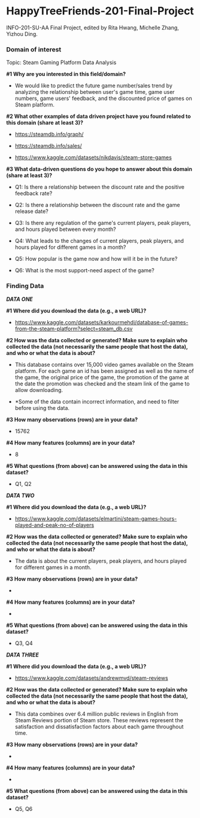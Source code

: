 # **HappyTreeFriends-201-Final-Project**
INFO-201-SU-AA Final Project, edited by Rita Hwang, Michelle Zhang, Yizhou Ding.



### **Domain of interest**

Topic: Steam Gaming Platform Data Analysis

**#1 Why are you interested in this field/domain?**

- We would like to predict the future game number/sales trend by analyzing the relationship between user's game time, game user numbers, game users' feedback, and the discounted price of games on Steam platform.

**#2 What other examples of data driven project have you found related to this domain (share at least 3)?**

- https://steamdb.info/graph/

- https://steamdb.info/sales/

- https://www.kaggle.com/datasets/nikdavis/steam-store-games

**#3 What data-driven questions do you hope to answer about this domain (share at least 3)?**

- Q1: Is there a relationship between the discount rate and the positive feedback rate?

- Q2: Is there a relationship between the discount rate and the game release date?

- Q3: Is there any regulation of the game's current players, peak players, and hours played between every month?

- Q4: What leads to the changes of current players, peak players, and hours played for different games in a month?

- Q5: How popular is the game now and how will it be in the future?

- Q6: What is the most support-need aspect of the game?



### **Finding Data**

_**DATA ONE**_

**#1 Where did you download the data (e.g., a web URL)?**

- https://www.kaggle.com/datasets/karkourmehdi/database-of-games-from-the-steam-platform?select=steam_db.csv

**#2 How was the data collected or generated? Make sure to explain who collected the data (not necessarily the same people that host the data), and who or what the data is about?**

- This database contains over 15,000 video games available on the Steam platform. For each game an id has been assigned as well as the name of the game, the original price of the game, the promotion of the game at the date the promotion was checked and the steam link of the game to allow downloading.

- *Some of the data contain incorrect information,  and need to filter before using the data.

**#3 How many observations (rows) are in your data?**

- 15762

**#4 How many features (columns) are in your data?**

- 8

**#5 What questions (from above) can be answered using the data in this dataset?**

- Q1, Q2



_**DATA TWO**_

**#1 Where did you download the data (e.g., a web URL)?**

- https://www.kaggle.com/datasets/elmartini/steam-games-hours-played-and-peak-no-of-players

**#2 How was the data collected or generated? Make sure to explain who collected the data (not necessarily the same people that host the data), and who or what the data is about?**

  - The data is about the current players, peak players, and hours played for different games in a month. 

**#3 How many observations (rows) are in your data?**

- 

**#4 How many features (columns) are in your data?**

- 

**#5 What questions (from above) can be answered using the data in this dataset?**

- Q3, Q4



_**DATA THREE**_

**#1 Where did you download the data (e.g., a web URL)?**

- https://www.kaggle.com/datasets/andrewmvd/steam-reviews

**#2 How was the data collected or generated? Make sure to explain who collected the data (not necessarily the same people that host the data), and who or what the data is about?**

  - This data combines over 6.4 million public reviews in English from Steam Reviews portion of Steam store. These reviews represent the satisfaction and dissatisfaction factors about each game throughout time. 

**#3 How many observations (rows) are in your data?**

- 

**#4 How many features (columns) are in your data?**

- 

**#5 What questions (from above) can be answered using the data in this dataset?**

- Q5, Q6
